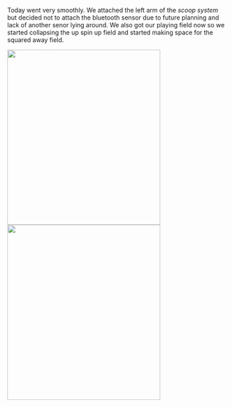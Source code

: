 ﻿Today went very smoothly. We attached the left arm of the _scoop system_ but decided not to attach the bluetooth sensor due to future planning and lack of another senor lying around.  We also got our playing field now so we started collapsing the up spin up field and started making space for the squared away field. 


<img src="media/fieldinprogress.jpeg" width="350" height="400"> <img src="media/leftarm.jpeg" width="350" height="400">

